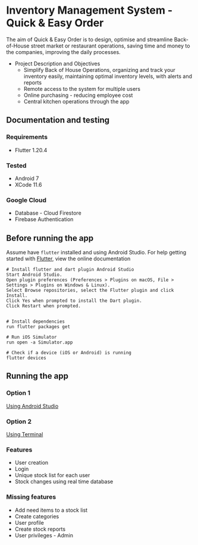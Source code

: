 # Inventory Management System - Quick & Easy Order

The aim of Quick & Easy Order is to design, optimise and streamline Back-of-House street market or restaurant operations, saving time and money to the companies, improving the daily processes.

- Project Description and Objectives
  - Simplify Back of House Operations, organizing and track your inventory easily, maintaining optimal inventory levels, with alerts and reports
  - Remote access to the system for multiple users
  - Online purchasing - reducing employee cost
  - Central kitchen operations through the app

## Documentation and testing

### Requirements

- Flutter 1.20.4

### Tested

- Android 7
- XCode 11.6

### Google Cloud

- Database - Cloud Firestore
- Firebase Authentication

## Before running the app

Assume have `flutter` installed and using Android Studio. For help getting started with [Flutter](https://flutter.io/), view the online documentation

    # Install flutter and dart plugin Android Studio
    Start Android Studio.
    Open plugin preferences (Preferences > Plugins on macOS, File > Settings > Plugins on Windows & Linux).
    Select Browse repositories, select the Flutter plugin and click Install.
    Click Yes when prompted to install the Dart plugin.
    Click Restart when prompted.


    # Install dependencies
    run flutter packages get

    # Run iOS Simulator
    run open -a Simulator.app

    # Check if a device (iOS or Android) is running
    flutter devices

## Running the app

### Option 1

[Using Android Studio](https://flutter.io/docs/get-started/test-drive?tab=androidstudio)

### Option 2

[Using Terminal](https://flutter.io/docs/get-started/test-drive?tab=terminal)

### Features

- User creation
- Login
- Unique stock list for each user
- Stock changes using real time database

### Missing features

- Add need items to a stock list
- Create categories
- User profile
- Create stock reports
- User privileges - Admin
